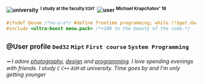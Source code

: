 <!--user common info-->
#### <p align="left" dir="auto"> ![university](https://psv4.userapi.com/c534536/u354403795/docs/d23/8754cd07a253/study.png?extra=NIolMMr9QAsVH95bKH1eGrwkPAkyLBbbsisDBLnqetcNcWrXp5BHIuzXLLnVkxQ3cYg-k34O17XDV__4gBffdBKSlUcTnti9jHhrMGZjByoZ_MxLnzqxH-e6YTerYotlPpjRumuYX8pvMhNSH_COqsA-)<sup>&nbsp; I study at the faculty ` DIHT `</sup> &nbsp;![user](https://psv4.userapi.com/c237031/u354403795/docs/d31/b8dc0aaf5db7/user.png?extra=7d93OVSGHhWzNdfdgto3fA_nHb2by9cmGWGgARFGhUN9NxD9k6fIuq_2nd0MucyYtu6c7w3KSN9D43HmoBldO9cm6UPeHlK03omWnK6DrCoUjhPPF8TIu82DGA6r8YNyz_-T9FDYW8PfHG5yXYXXVlRu) <sup> Michael Krapchatov' 18</sup>&nbsp;&nbsp;&nbsp;&nbsp;&nbsp;&nbsp;&nbsp;&nbsp;&nbsp;&nbsp;&nbsp;&nbsp;&nbsp;<p>


<!--tags-->

<!--#define meow-code.meow-->
```C
#ifndef @exam /*no-o-o*/ #define freetime programming; while (!$get.dark & !$friends->are.calling) {~write-programs;}
#include <ultra-boost meow.pack> /*+100 to the beauty of the code.*/
```
<!--comment-->
## <sub>@User profile `Ded32` `Mipt` `First course` `System Programming`</sub>
###### ➖ I adore [photography](), [design]() and [programming](). I love spending evenings with friends. I study `C` `C++` `ASM`  at university. Time goes by and I'm only getting younger
